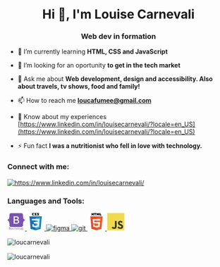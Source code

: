 <h1 align="center">Hi 👋, I'm Louise Carnevali</h1>
<h3 align="center">Web dev in formation</h3>

- 🌱 I’m currently learning **HTML, CSS and JavaScript**

- 🤝 I’m looking for an oportunity **to get in the tech market**

- 💬 Ask me about **Web development, design and accessibility. Also about travels, tv shows, food and family!**

- 📫 How to reach me **loucafumee@gmail.com**

- 📄 Know about my experiences [https://www.linkedin.com/in/louisecarnevali/?locale=en_US](https://www.linkedin.com/in/louisecarnevali/?locale=en_US)

- ⚡ Fun fact **I was a nutritionist who fell in love with technology.**

<h3 align="left">Connect with me:</h3>
<p align="left">
<a href="https://linkedin.com/in/https://www.linkedin.com/in/louisecarnevali/" target="blank"><img align="center" src="https://raw.githubusercontent.com/rahuldkjain/github-profile-readme-generator/master/src/images/icons/Social/linked-in-alt.svg" alt="https://www.linkedin.com/in/louisecarnevali/" height="30" width="40" /></a>
</p>

<h3 align="left">Languages and Tools:</h3>
<p align="left"> <a href="https://getbootstrap.com" target="_blank" rel="noreferrer"> <img src="https://raw.githubusercontent.com/devicons/devicon/master/icons/bootstrap/bootstrap-plain-wordmark.svg" alt="bootstrap" width="40" height="40"/> </a> <a href="https://www.w3schools.com/css/" target="_blank" rel="noreferrer"> <img src="https://raw.githubusercontent.com/devicons/devicon/master/icons/css3/css3-original-wordmark.svg" alt="css3" width="40" height="40"/> </a> <a href="https://www.figma.com/" target="_blank" rel="noreferrer"> <img src="https://www.vectorlogo.zone/logos/figma/figma-icon.svg" alt="figma" width="40" height="40"/> </a> <a href="https://git-scm.com/" target="_blank" rel="noreferrer"> <img src="https://www.vectorlogo.zone/logos/git-scm/git-scm-icon.svg" alt="git" width="40" height="40"/> </a> <a href="https://www.w3.org/html/" target="_blank" rel="noreferrer"> <img src="https://raw.githubusercontent.com/devicons/devicon/master/icons/html5/html5-original-wordmark.svg" alt="html5" width="40" height="40"/> </a> <a href="https://developer.mozilla.org/en-US/docs/Web/JavaScript" target="_blank" rel="noreferrer"> <img src="https://raw.githubusercontent.com/devicons/devicon/master/icons/javascript/javascript-original.svg" alt="javascript" width="40" height="40"/> </a> </p>

<p><img align="center" src="https://github-readme-stats.vercel.app/api/top-langs?username=loucarnevali&show_icons=true&locale=en&layout=compact" alt="loucarnevali" /></p>

<p><img align="center" src="https://github-readme-streak-stats.herokuapp.com/?user=loucarnevali&" alt="loucarnevali" /></p>
